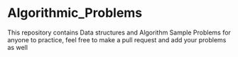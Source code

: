 # Algorithmic_Problems
This repository contains Data structures and Algorithm Sample Problems for anyone to practice, feel free to make a pull request and add your problems as well
